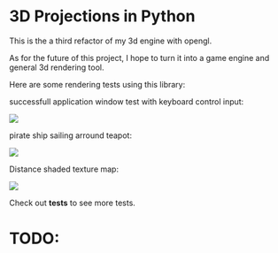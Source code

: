 # 3D Projections in Python

This is the a third refactor of my 3d engine with opengl.

As for the future of this project, I hope to turn it into a game engine and general 3d rendering tool.

Here are some rendering tests using this library:

successfull application window test with keyboard control input:

![](https://github.com/FrewtyPebbles/python-c---rasterizer-library/blob/main/tests/sdl_3d_engine.gif)

pirate ship sailing arround teapot:

![](https://github.com/FrewtyPebbles/python-c---rasterizer-library/blob/main/tests/boat_and_teapot.gif)

Distance shaded texture map:

![](https://github.com/FrewtyPebbles/python-c---rasterizer-library/blob/main/tests/distance_shaded_texture_mapped.gif)

Check out **tests** to see more tests.

# TODO: